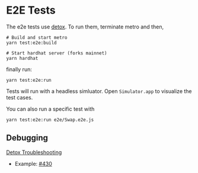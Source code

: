 # E2E Tests

The e2e tests use [detox](https://github.com/wix/Detox). To run them, terminate metro and then,

```
# Build and start metro
yarn test:e2e:build

# Start hardhat server (forks mainnet)
yarn hardhat
```

finally run:

```
yarn test:e2e:run
```

Tests will run with a headless simluator. Open `Simulator.app` to visualize the test cases.

You can also run a specific test with

```
yarn test:e2e:run e2e/Swap.e2e.js
```

## Debugging

[Detox Troubleshooting](https://github.com/wix/Detox/blob/master/docs/Troubleshooting.RunningTests.md)

- Example: [#430](https://github.com/Uniswap/mobile/pull/430)
